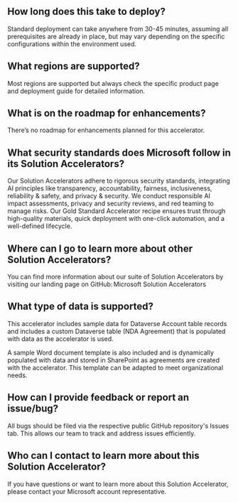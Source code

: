 ## How long does this take to deploy? 

Standard deployment can take anywhere from 30-45 minutes, assuming all prerequisites are already in place, but may vary depending on the specific configurations within the environment used. 

## What regions are supported? 

Most regions are supported but always check the specific product page and deployment guide for detailed information. 

## What is on the roadmap for enhancements? 

There’s no roadmap for enhancements planned for this accelerator. 

## What security standards does Microsoft follow in its Solution Accelerators? 

Our Solution Accelerators adhere to rigorous security standards, integrating AI principles like transparency, accountability, fairness, inclusiveness, reliability & safety, and privacy & security. We conduct responsible AI impact assessments, privacy and security reviews, and red teaming to manage risks. Our Gold Standard Accelerator recipe ensures trust through high-quality materials, quick deployment with one-click automation, and a well-defined lifecycle. 

## Where can I go to learn more about other Solution Accelerators? 

You can find more information about our suite of Solution Accelerators by visiting our landing page on GitHub: Microsoft Solution Accelerators 

## What type of data is supported? 

This accelerator includes sample data for Dataverse Account table records and includes a custom Dataverse table (NDA Agreement) that is populated with data as the accelerator is used. 

A sample Word document template is also included and is dynamically populated with data and stored in SharePoint as agreements are created with the accelerator. This template can be adapted to meet organizational needs. 

## How can I provide feedback or report an issue/bug? 

All bugs should be filed via the respective public GitHub repository's Issues tab. This allows our team to track and address issues efficiently. 

## Who can I contact to learn more about this Solution Accelerator? 

If you have questions or want to learn more about this Solution Accelerator, please contact your Microsoft account representative. 